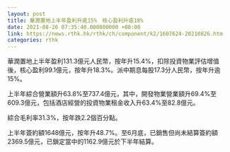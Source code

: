 ```yaml
---
layout: post
title: 華潤置地上半年盈利升逾15%　核心盈利升逾18%
date: 2021-08-26 07:35:40.000000000 +08:00
link: https://news.rthk.hk/rthk/ch/component/k2/1607624-20210826.htm
categories: rthk
---
```


華潤置地上半年盈利131.3億元人民幣，按年升15.4%，扣除投資物業評估增值後，核心盈利99.1億元，按年升18.3%。派中期息每股17.3分人民幣，按年升逾15%。

上半年綜合營業額升63.8%至737.4億元，其中，開發物業營業額升69.4%至609.3億元，包括酒店經營的投資物業租金收入升63.4%至82.8億元。

綜合毛利率31.3%，按年跌2.2個百分點。

上半年簽約額1648億元，按年升48.7%。至6月底，已銷售但尚未結算簽約額2369.5億元，已鎖定當中的1162.9億元於下半年結算。
